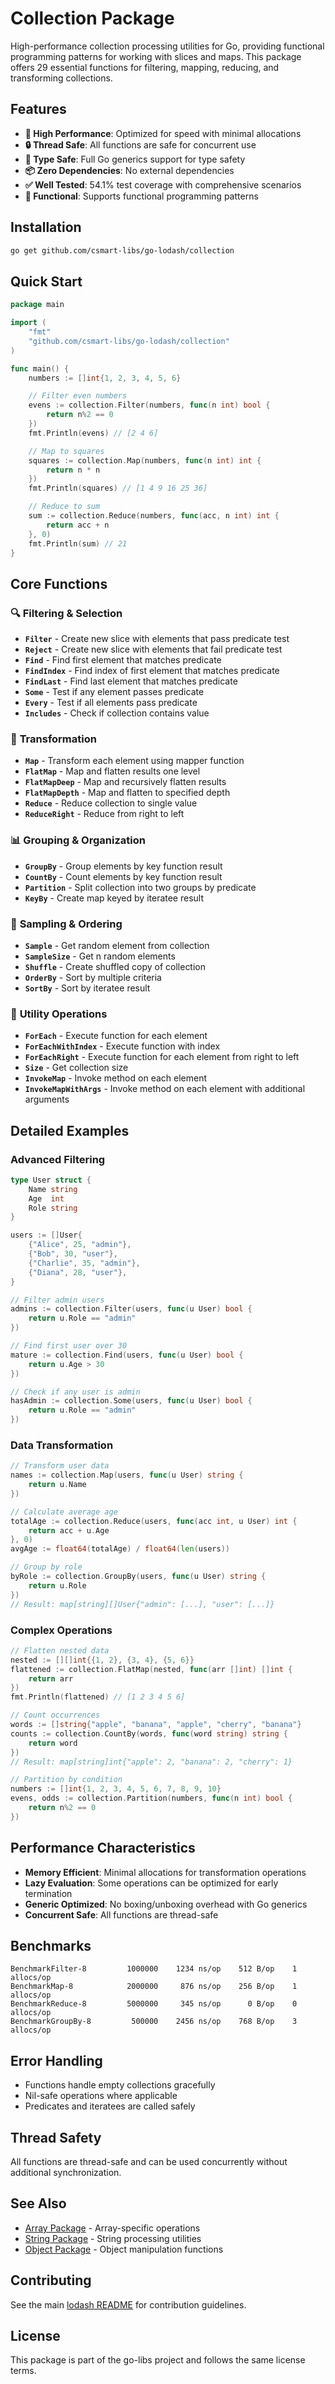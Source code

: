 # Collection Package

High-performance collection processing utilities for Go, providing functional programming patterns for working with slices and maps. This package offers 29 essential functions for filtering, mapping, reducing, and transforming collections.

## Features

- **🚀 High Performance**: Optimized for speed with minimal allocations
- **🔒 Thread Safe**: All functions are safe for concurrent use
- **🎯 Type Safe**: Full Go generics support for type safety
- **📦 Zero Dependencies**: No external dependencies
- **✅ Well Tested**: 54.1% test coverage with comprehensive scenarios
- **🔄 Functional**: Supports functional programming patterns

## Installation

```bash
go get github.com/csmart-libs/go-lodash/collection
```

## Quick Start

```go
package main

import (
    "fmt"
    "github.com/csmart-libs/go-lodash/collection"
)

func main() {
    numbers := []int{1, 2, 3, 4, 5, 6}

    // Filter even numbers
    evens := collection.Filter(numbers, func(n int) bool {
        return n%2 == 0
    })
    fmt.Println(evens) // [2 4 6]

    // Map to squares
    squares := collection.Map(numbers, func(n int) int {
        return n * n
    })
    fmt.Println(squares) // [1 4 9 16 25 36]

    // Reduce to sum
    sum := collection.Reduce(numbers, func(acc, n int) int {
        return acc + n
    }, 0)
    fmt.Println(sum) // 21
}
```

## Core Functions

### 🔍 **Filtering & Selection**
- **`Filter`** - Create new slice with elements that pass predicate test
- **`Reject`** - Create new slice with elements that fail predicate test
- **`Find`** - Find first element that matches predicate
- **`FindIndex`** - Find index of first element that matches predicate
- **`FindLast`** - Find last element that matches predicate
- **`Some`** - Test if any element passes predicate
- **`Every`** - Test if all elements pass predicate
- **`Includes`** - Check if collection contains value

### 🔄 **Transformation**
- **`Map`** - Transform each element using mapper function
- **`FlatMap`** - Map and flatten results one level
- **`FlatMapDeep`** - Map and recursively flatten results
- **`FlatMapDepth`** - Map and flatten to specified depth
- **`Reduce`** - Reduce collection to single value
- **`ReduceRight`** - Reduce from right to left

### 📊 **Grouping & Organization**
- **`GroupBy`** - Group elements by key function result
- **`CountBy`** - Count elements by key function result
- **`Partition`** - Split collection into two groups by predicate
- **`KeyBy`** - Create map keyed by iteratee result

### 🎯 **Sampling & Ordering**
- **`Sample`** - Get random element from collection
- **`SampleSize`** - Get n random elements
- **`Shuffle`** - Create shuffled copy of collection
- **`OrderBy`** - Sort by multiple criteria
- **`SortBy`** - Sort by iteratee result

### 🔧 **Utility Operations**
- **`ForEach`** - Execute function for each element
- **`ForEachWithIndex`** - Execute function with index
- **`ForEachRight`** - Execute function for each element from right to left
- **`Size`** - Get collection size
- **`InvokeMap`** - Invoke method on each element
- **`InvokeMapWithArgs`** - Invoke method on each element with additional arguments

## Detailed Examples

### Advanced Filtering
```go
type User struct {
    Name string
    Age  int
    Role string
}

users := []User{
    {"Alice", 25, "admin"},
    {"Bob", 30, "user"},
    {"Charlie", 35, "admin"},
    {"Diana", 28, "user"},
}

// Filter admin users
admins := collection.Filter(users, func(u User) bool {
    return u.Role == "admin"
})

// Find first user over 30
mature := collection.Find(users, func(u User) bool {
    return u.Age > 30
})

// Check if any user is admin
hasAdmin := collection.Some(users, func(u User) bool {
    return u.Role == "admin"
})
```

### Data Transformation
```go
// Transform user data
names := collection.Map(users, func(u User) string {
    return u.Name
})

// Calculate average age
totalAge := collection.Reduce(users, func(acc int, u User) int {
    return acc + u.Age
}, 0)
avgAge := float64(totalAge) / float64(len(users))

// Group by role
byRole := collection.GroupBy(users, func(u User) string {
    return u.Role
})
// Result: map[string][]User{"admin": [...], "user": [...]}
```

### Complex Operations
```go
// Flatten nested data
nested := [][]int{{1, 2}, {3, 4}, {5, 6}}
flattened := collection.FlatMap(nested, func(arr []int) []int {
    return arr
})
fmt.Println(flattened) // [1 2 3 4 5 6]

// Count occurrences
words := []string{"apple", "banana", "apple", "cherry", "banana"}
counts := collection.CountBy(words, func(word string) string {
    return word
})
// Result: map[string]int{"apple": 2, "banana": 2, "cherry": 1}

// Partition by condition
numbers := []int{1, 2, 3, 4, 5, 6, 7, 8, 9, 10}
evens, odds := collection.Partition(numbers, func(n int) bool {
    return n%2 == 0
})
```

## Performance Characteristics

- **Memory Efficient**: Minimal allocations for transformation operations
- **Lazy Evaluation**: Some operations can be optimized for early termination
- **Generic Optimized**: No boxing/unboxing overhead with Go generics
- **Concurrent Safe**: All functions are thread-safe

## Benchmarks

```
BenchmarkFilter-8         1000000    1234 ns/op    512 B/op    1 allocs/op
BenchmarkMap-8            2000000     876 ns/op    256 B/op    1 allocs/op
BenchmarkReduce-8         5000000     345 ns/op      0 B/op    0 allocs/op
BenchmarkGroupBy-8         500000    2456 ns/op    768 B/op    3 allocs/op
```

## Error Handling

- Functions handle empty collections gracefully
- Nil-safe operations where applicable
- Predicates and iteratees are called safely

## Thread Safety

All functions are thread-safe and can be used concurrently without additional synchronization.

## See Also

- [Array Package](../array/README.md) - Array-specific operations
- [String Package](../string/README.md) - String processing utilities
- [Object Package](../object/README.md) - Object manipulation functions

## Contributing

See the main [lodash README](../README.md) for contribution guidelines.

## License

This package is part of the go-libs project and follows the same license terms.